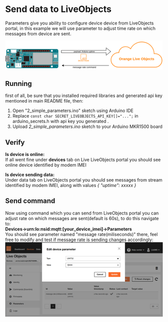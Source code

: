 # Send data to LiveObjects

Parameters give you ability to configure device device from LiveObjects portal, in this example we will use parameter to adjust time rate on which messages from device are sent.

![diagram](img/command_diagram.png)

## Running
first of all, be sure that you installed required libraries and generated api key mentioned in main README file, then:
1. Open "2_simple_parameters.ino" sketch using Arduino IDE
2. Replace ```const char SECRET_LIVEOBJECTS_API_KEY[]="...";``` in arduino_secrets.h with api key you generated .
3. Upload *2_simple_parameters.ino* sketch to your Arduino MKR1500 board


## Verify
**Is device is online:**<br>
If all went fine under **devices** tab on Live LiveObjects portal you should see online device identified by modem IMEI

**Is device sending data:**<br>
Under data tab on LiveObjects portal you should see messages from stream identified by modem IMEI, along with values *{ "uptime": xxxxx }*

## Send command
Now using command which you can send from LiveObjects portal you can adjust rate on which messages are sent(default is 60s), to do this navigate to:<br>
**Devices->urn:lo:nsid:mqtt:[your_device_imei]->Parameters** <br>
You should see parameter named "message rate(miliseconds)" there, feel free to modify and test if message rate is sending changes accordingly:
![parameter](img/parameter.png)

